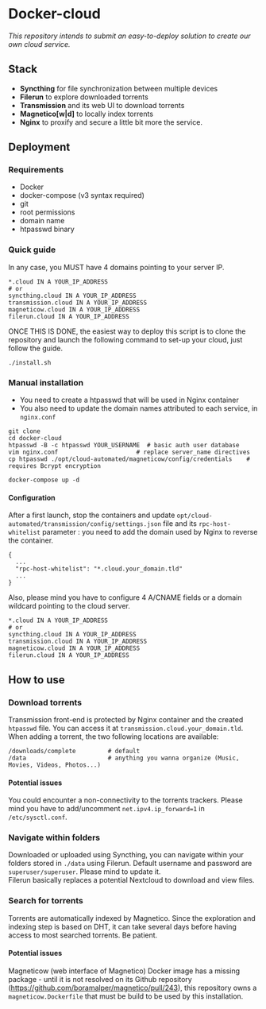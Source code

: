 # Docker-cloud

*This repository intends to submit an easy-to-deploy solution to create our own
cloud service.*

## Stack

* **Syncthing** for file synchronization between multiple devices
* **Filerun** to explore downloaded torrents
* **Transmission** and its web UI to download torrents
* **Magnetico[w|d]** to locally index torrents
* **Nginx** to proxify and secure a little bit more the service.

## Deployment

### Requirements

* Docker
* docker-compose (v3 syntax required)
* git
* root permissions
* domain name
* htpasswd binary

### Quick guide

In any case, you MUST have 4 domains pointing to your server IP.

```
*.cloud IN A YOUR_IP_ADDRESS
# or
syncthing.cloud IN A YOUR_IP_ADDRESS
transmission.cloud IN A YOUR_IP_ADDRESS
magneticow.cloud IN A YOUR_IP_ADDRESS
filerun.cloud IN A YOUR_IP_ADDRESS
```

ONCE THIS IS DONE, the easiest way to deploy this script is to clone the repository and launch the
following command to set-up your cloud, just follow the guide.

```
./install.sh
```

### Manual installation

* You need to create a htpasswd that will be used in Nginx container
* You also need to update the domain names attributed to each service, in `nginx.conf`

```
git clone
cd docker-cloud
htpasswd -B -c htpasswd YOUR_USERNAME  # basic auth user database
vim nginx.conf                      # replace server_name directives
cp htpasswd ./opt/cloud-automated/magneticow/config/credentials    # requires Bcrypt encryption

docker-compose up -d
```

#### Configuration

After a first launch, stop the containers and update `opt/cloud-automated/transmission/config/settings.json`
file and its `rpc-host-whitelist` parameter : you need to add the domain used by Nginx
to reverse the container.

```
{
  ...
  "rpc-host-whitelist": "*.cloud.your_domain.tld"
  ...
}
```
Also, please mind you have to configure 4 A/CNAME fields or a domain wildcard
pointing to the cloud server.


```
*.cloud IN A YOUR_IP_ADDRESS
# or
syncthing.cloud IN A YOUR_IP_ADDRESS
transmission.cloud IN A YOUR_IP_ADDRESS
magneticow.cloud IN A YOUR_IP_ADDRESS
filerun.cloud IN A YOUR_IP_ADDRESS
```

## How to use

### Download torrents

Transmission front-end is protected by Nginx container and the created `htpasswd` file.
You can access it at `transmission.cloud.your_domain.tld`.
\
When adding a torrent, the two following locations are available:

```
/downloads/complete         # default
/data                       # anything you wanna organize (Music, Movies, Videos, Photos...)
```

#### Potential issues
You could encounter a non-connectivity to the torrents trackers. Please mind you have to add/uncomment `net.ipv4.ip_forward=1` in `/etc/sysctl.conf`.

### Navigate within folders

Downloaded or uploaded using Syncthing, you can navigate within your folders stored in `./data` using Filerun.
Default username and password are `superuser/superuser`. Please mind to update it.
\
Filerun basically replaces a potential Nextcloud to download and view files.

### Search for torrents

Torrents are automatically indexed by Magnetico. Since the exploration and indexing step is based on DHT, it can take several days before having access to most searched torrents. Be patient.

#### Potential issues

Magneticow (web interface of Magnetico) Docker image has a missing package - until it is not resolved on its Github repository (https://github.com/boramalper/magnetico/pull/243), this repository owns a `magneticow.Dockerfile` that must be build to be used by this installation.
